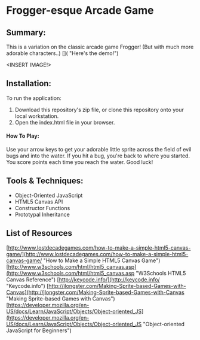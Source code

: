 # Frogger-esque Arcade Game


## Summary:
This is a variation on the classic arcade game Frogger! (But with much more adorable characters..) []( "Here's the demo!")

<INSERT IMAGE!>


## Installation:
To run the application:

1. Download this repository's zip file, or clone this repository onto your local workstation.
2. Open the index.html file in your browser.


#### How To Play:
Use your arrow keys to get your adorable little sprite across the field of evil bugs and into the water. If you hit a bug, you're back to where you started. You score points each time you reach the water. Good luck!


## Tools & Techniques:
- Object-Oriented JavaScript
- HTML5 Canvas API
- Constructor Functions
- Prototypal Inheritance


## List of Resources
[http://www.lostdecadegames.com/how-to-make-a-simple-html5-canvas-game/](http://www.lostdecadegames.com/how-to-make-a-simple-html5-canvas-game/ "How to Make a Simple HTML5 Canvas Game")    
[http://www.w3schools.com/html/html5_canvas.asp](http://www.w3schools.com/html/html5_canvas.asp "W3Schools HTML5 Canvas Reference")
[http://keycode.info/](http://keycode.info/ "Keycode.info")
[http://jlongster.com/Making-Sprite-based-Games-with-Canvas](http://jlongster.com/Making-Sprite-based-Games-with-Canvas "Making Sprite-based Games with Canvas")
[https://developer.mozilla.org/en-US/docs/Learn/JavaScript/Objects/Object-oriented_JS](https://developer.mozilla.org/en-US/docs/Learn/JavaScript/Objects/Object-oriented_JS "Object-oriented JavaScript for Beginners")
